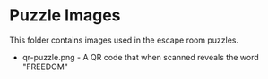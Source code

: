 # Puzzle Images

This folder contains images used in the escape room puzzles.

- qr-puzzle.png - A QR code that when scanned reveals the word "FREEDOM"
